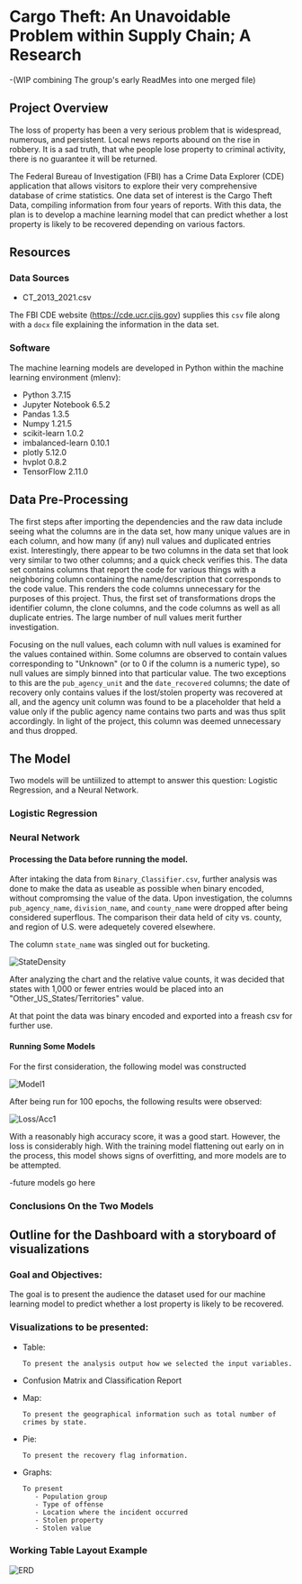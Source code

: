 # Cargo Theft: An Unavoidable Problem within Supply Chain; A Research

-(WIP combining The group's early ReadMes into one merged file)

## Project Overview
The loss of property has been a very serious problem that is widespread, numerous, and persistent. Local news reports abound on the rise in robbery. It is a sad truth, that whe people lose property to criminal activity, there is no guarantee it will be returned. 

The Federal Bureau of Investigation (FBI) has a Crime Data Explorer (CDE) application that allows visitors to explore their very comprehensive database of crime statistics. One data set of interest is the Cargo Theft Data, compiling information from four years of reports. With this data, the plan is to develop a machine learning model that can predict whether a lost property is likely to be recovered depending on various factors.

## Resources

### Data Sources

- CT_2013_2021.csv

The FBI CDE website (https://cde.ucr.cjis.gov) supplies this `csv` file along with a `docx` file explaining the information in the data set.

### Software

The machine learning models are developed in Python within the machine learning environment (mlenv):

- Python 3.7.15
- Jupyter Notebook 6.5.2
- Pandas 1.3.5
- Numpy 1.21.5
- scikit-learn 1.0.2
- imbalanced-learn 0.10.1
- plotly 5.12.0
- hvplot 0.8.2
- TensorFlow 2.11.0

## Data Pre-Processing
The first steps after importing the dependencies and the raw data include seeing what the columns are in the data set, how many unique values are in each column, and how many (if any) null values and duplicated entries exist. Interestingly, there appear to be two columns in the data set that look very similar to two other columns; and a quick check verifies this. The data set contains columns that report the code for various things with a neighboring column containing the name/description that corresponds to the code value. This renders the code columns unnecessary for the purposes of this project. Thus, the first set of transformations drops the identifier column, the clone columns, and the code columns as well as all duplicate entries. The large number of null values merit further investigation.

Focusing on the null values, each column with null values is examined for the values contained within. Some columns are observed to contain values corresponding to "Unknown" (or to 0 if the column is a numeric type), so null values are simply binned into that particular value. The two exceptions to this are the `pub_agency_unit` and the `date_recovered` columns; the date of recovery only contains values if the lost/stolen property was recovered at all, and the agency unit column was found to be a placeholder that held a value only if the public agency name contains two parts and was thus split accordingly. In light of the project, this column was deemed unnecessary and thus dropped.


## The Model

Two models will be untiilized to attempt to answer this question: Logistic Regression, and a Neural Network.


### Logistic Regression

### Neural Network

#### Processing the Data before running the model.
After intaking the data from `Binary_Classifier.csv`, further analysis was done to make the data as useable as possible when binary encoded, without compromsing the value of the data.
Upon investigation, the columns `pub_agency_name`, `division_name`, and `county_name` were dropped after being considered superflous. The comparison their data held of city vs. county, and region of U.S. were adequetely covered elsewhere.

The column `state_name` was singled out for bucketing.

![StateDensity](https://github.com/Jelsik/DataVisFinalProject-Pentagon/blob/JonBranch/PicturesForReport/DensityStates.PNG)

After analyzing the chart and the relative value counts, it was decided that states with 1,000 or fewer entries would be placed into an "Other_US_States/Territories" value.

At that point the data was binary encoded and exported into a freash csv for further use.

#### Running Some Models

For the first consideration, the following model was constructed

![Model1](https://github.com/Jelsik/DataVisFinalProject-Pentagon/blob/JonBranch/PicturesForReport/Model1.PNG)

After being run for 100 epochs, the following results were observed:

![Loss/Acc1](https://github.com/Jelsik/DataVisFinalProject-Pentagon/blob/JonBranch/PicturesForReport/Model1Test.PNG)

With a reasonably high accuracy score, it was a good start. However, the loss is considerably high. With the training model flattening out early on in the process, this model shows signs of overfitting, and more models are to be attempted.

-future models go here

### Conclusions On the Two Models

## Outline for the Dashboard with a storyboard of visualizations

### Goal and Objectives: 

The goal is to present the audience the dataset used for our machine learning model to predict whether a lost property is likely to be recovered.

### Visualizations to be presented: 

* Table:

      To present the analysis output how we selected the input variables. 

* Confusion Matrix and Classification Report 

* Map:

      To present the geographical information such as total number of crimes by state. 
  
* Pie: 

      To present the recovery flag information. 

* Graphs:

      To present 
         - Population group
         - Type of offense
         - Location where the incident occurred 
         - Stolen property 
         - Stolen value    









### Working Table Layout Example

![ERD](https://github.com/Jelsik/DataVisFinalProject-Pentagon/blob/JonBranch/SQL_And_CSV/Example_ERD.png)
